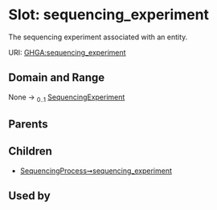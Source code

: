 
# Slot: sequencing_experiment


The sequencing experiment associated with an entity.

URI: [GHGA:sequencing_experiment](https://w3id.org/GHGA/sequencing_experiment)


## Domain and Range

None &#8594;  <sub>0..1</sub> [SequencingExperiment](SequencingExperiment.md)

## Parents


## Children

 *  [SequencingProcess➞sequencing_experiment](SequencingProcess_sequencing_experiment.md)

## Used by

